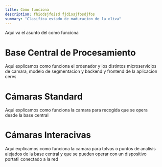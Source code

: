 ```yaml
---
title: Cómo funciona
description: fhiodsjfoisd fjdiosjfosdjfos
summary: "Clasifica estado de maduracion de la oliva"
---
```



Aqui va el asunto del como funciona



# Base Central de Procesamiento

Aqui explicamos como funciona el ordenador y los distintos microservicios de camara, modelo de segmentacion y backend y frontend de la aplicacion ceres

# Cámaras Standard

Aqui explicamos como funciona la camara para recogida que se opera desde la base central

# Cámaras Interacivas

Aqui explicamos como funciona la camara para tolvas o puntos de analisis alejados de la base central y que se pueden operar con un dispositivo portatil conectado a la red 
